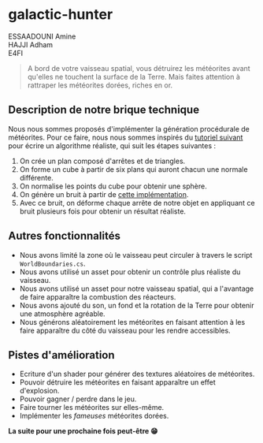 # galactic-hunter

ESSAADOUNI Amine <br>
HAJJI Adham <br>
E4FI

> A bord de votre vaisseau spatial, vous détruirez les météorites avant qu'elles ne touchent la surface de la Terre. Mais faites attention à rattraper les météorites dorées, riches en or.

## Description de notre brique technique

Nous nous sommes proposés d'implémenter la génération procédurale de météorites. Pour ce faire, nous nous sommes inspirés du [tutoriel suivant](https://www.youtube.com/watch?v=QN39W020LqU) pour écrire un algorithme réaliste, qui suit les étapes suivantes :

1. On crée un plan composé d'arrêtes et de triangles.
2. On forme un cube à partir de six plans qui auront chacun une normale différente.
3. On normalise les points du cube pour obtenir une sphère.
4. On génère un bruit à partir de [cette implémentation](https://github.com/SebLague/Procedural-Planets/blob/master/Procedural%20Planet%20Noise/Noise.cs).
5. Avec ce bruit, on déforme chaque arrête de notre objet en appliquant ce bruit plusieurs fois pour obtenir un résultat réaliste.

## Autres fonctionnalités

- Nous avons limité la zone où le vaisseau peut circuler à travers le script `WorldBoundaries.cs`.
- Nous avons utilisé un asset pour obtenir un contrôle plus réaliste du vaisseau.
- Nous avons utilisé un asset pour notre vaisseau spatial, qui a l'avantage de faire apparaître la combustion des réacteurs.
- Nous avons ajouté du son, un fond et la rotation de la Terre pour obtenir une atmosphère agréable.
- Nous générons aléatoirement les météorites en faisant attention à les faire apparaître du côté du vaisseau pour les rendre accessibles.

## Pistes d'amélioration

- Ecriture d'un shader pour générer des textures aléatoires de météorites.
- Pouvoir détruire les météorites en faisant apparaître un effet d'explosion.
- Pouvoir gagner / perdre dans le jeu.
- Faire tourner les météorites sur elles-même.
- Implémenter les _fameuses_ météorites dorées.

**La suite pour une prochaine fois peut-être :grin:**
